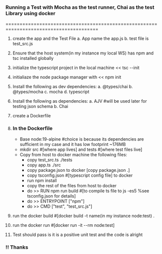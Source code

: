 ### Running a Test with Mocha as the test runner, Chai as the test Library using docker

=======================================================================================

1. create the app and the Test File
   a. App name the app.js
   b. test file is test_src.js
2. Ensure that the host system(in my instance my local WS) has npm and tsc installed globally
3. initialize the typescript project in the local machine << tsc --init
4. initialiaze the node package manager with << npm init
5. Install the following as dev dependencies:
   a. @types/chai
   b. @types/mocha
   c. mocha
   d. typescript
6. Install the following as dependencies:
   a. AJV #will be used later for testing json schema
   b. Chai

7. create a Dockerfile

8. ### In the Dockerfile
   - Base node:19-alpine #choice is because its dependencies are sufficient in my case and it has low footprint ~176MB
   - mkdir src #[where app lives] and tests #[where test files live]
   - Copy from host to docker machine the following files:
     - copy test_src.ts ./tests
     - copy app.ts ./src
     - copy package.json to docker [copy package.json .]
     - copy tsconfig.json #[typescript config file] to docker
     - run npm install
     - copy the rest of the files from host to docker
     - do >> RUN npm run build #[to compile ts file to js -es5 %see tsconfig.json for details]
     - do >> ENTRYPOINT ["npm"]
     - do >> CMD ["test", "test_src.js"]
9. run the docker build #[docker build -t name(in my instance node:test) .
10. run the docker run #[docker run -it --rm node:test]
11. Test should pass is it is a positive unit test and the code is alright

### !! Thanks
